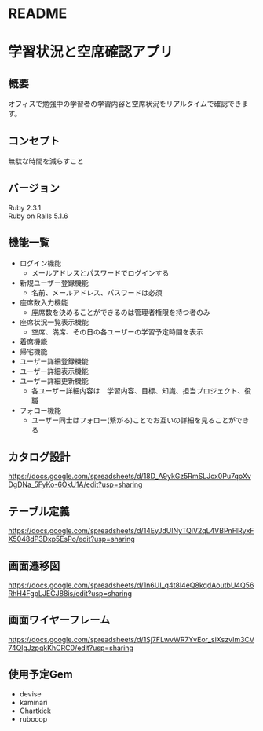 # README
# 学習状況と空席確認アプリ
## 概要
オフィスで勉強中の学習者の学習内容と空席状況をリアルタイムで確認できます。
## コンセプト
無駄な時間を減らすこと
## バージョン
Ruby 2.3.1  
Ruby on Rails 5.1.6  
## 機能一覧
* ログイン機能
  * メールアドレスとパスワードでログインする
* 新規ユーザー登録機能
  * 名前、メールアドレス、パスワードは必須
* 座席数入力機能
  * 座席数を決めることができるのは管理者権限を持つ者のみ
* 座席状況一覧表示機能
  * 空席、満席、その日の各ユーザーの学習予定時間を表示
* 着席機能
* 帰宅機能
* ユーザー詳細登録機能
* ユーザー詳細表示機能
* ユーザー詳細更新機能
  * 各ユーザー詳細内容は　学習内容、目標、知識、担当プロジェクト、役職
* フォロー機能
  * ユーザー同士はフォロー(繋がる)ことでお互いの詳細を見ることができる
## カタログ設計
 <https://docs.google.com/spreadsheets/d/18D_A9ykGz5RmSLJcx0Pu7qoXvDgDNa_5FyKo-6OkU1A/edit?usp=sharing>
## テーブル定義
<https://docs.google.com/spreadsheets/d/14EyJdUlNyTQlV2qL4VBPnFlRyxFX5048dP3Dxp5EsPo/edit?usp=sharing>
## 画面遷移図
<https://docs.google.com/spreadsheets/d/1n6UI_q4t8l4eQ8kqdAoutbU4Q56RhH4FgpLJECJ88is/edit?usp=sharing>
## 画面ワイヤーフレーム
<https://docs.google.com/spreadsheets/d/1Sj7FLwvWR7YvEor_siXszvIm3CV74QlgJzpqkKhCRC0/edit?usp=sharing>
## 使用予定Gem
  * devise
  * kaminari
  * Chartkick
  * rubocop
